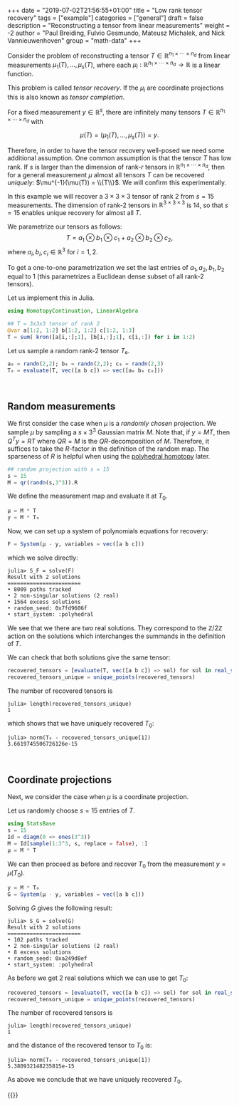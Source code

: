 +++
date = "2019-07-02T21:56:55+01:00"
title = "Low rank tensor recovery"
tags = ["example"]
categories = ["general"]
draft = false
description = "Reconstructing a tensor from linear measurements"
weight = -2
author = "Paul Breiding, Fulvio Gesmundo, Mateusz Michalek, and Nick Vannieuwenhoven"
group = "math-data"
+++

Consider the problem of reconstructing a tensor $T\in\mathbb R^{n_1\times \cdots \times n_d}$ from linear measurements $\mu_1(T), \ldots, \mu_s(T)$, where each $\mu_i: \mathbb R^{n_1\times \cdots \times n_d}\to \mathbb R$ is a linear function.

This problem is called *tensor recovery*. If the $\mu_i$ are coordinate projections this is also known as *tensor completion*.

For a fixed measurement $y\in\mathbb R^s$, there are infinitely many tensors $T\in\mathbb R^{n_1\times \cdots \times n_d}$ with

$$\mu(T) = (\mu_1(T), \ldots, \mu_s(T)) = y.$$

Therefore, in order to have the tensor recovery well-posed we need some additional assumption. One common assumption is that the tensor $T$ has low rank. If $s$ is larger than the dimension of rank-$r$ tensors in $\mathbb R^{n_1\times \cdots \times n_d}$, then for a general measurement $\mu$ almost all tensors $T$ can be recovered *uniquely*: $\mu^{-1}(\mu(T)) = \\{T\\}$. We will confirm this experimentally.

In this example we will recover a $3\times 3\times 3$ tensor of rank $2$ from $s=15$ measurements. The dimension of rank-$2$ tensors in $\mathbb R^{3\times 3\times 3}$ is 14, so that $s=15$ enables unique recovery for almost all $T$.

We parametrize our tensors as follows:
$$T = a_1 \otimes b_1 \otimes c_1 + a_2 \otimes b_2 \otimes c_2,$$
where $a_i,b_i,c_i\in \mathbb R^3$ for $i=1,2$.

To get a one-to-one parametrization we set the last entries of $a_1,a_2,b_1,b_2$ equal to $1$ (this parametrizes a Euclidean dense subset of all rank-$2$ tensors).

Let us implement this in Julia.
```julia
using HomotopyContinuation, LinearAlgebra

## T = 3x3x3 tensor of rank 2
@var a[1:2, 1:2] b[1:2, 1:2] c[1:2, 1:3]
T = sum( kron([a[i,:];1], [b[i,:];1], c[i,:]) for i in 1:2)
```
Let us sample a random rank-$2$ tensor $T₀$.
```julia
a₀ = randn(2,2); b₀ = randn(2,2); c₀ = randn(2,3)
T₀ = evaluate(T, vec([a b c]) => vec([a₀ b₀ c₀]))
```
<br>

## Random measurements
We first consider the case when $\mu$ is a *randomly chosen* projection. We sample $\mu$ by sampling a $s\times 3^3$ Gaussian matrix $M$. Note that, if $y=MT$, then $Q^Ty = RT$ where $QR = M$ is the $QR$-decomposition of $M$. Therefore, it suffices to take the $R$-factor in the definition of the random map. The sparseness of $R$ is helpful when using the [polyhedral homotopy](https://www.juliahomotopycontinuation.org/guides/polyhedral/) later.
```julia
## random projection with s = 15
s = 15
M = qr(randn(s,3^3)).R
```

We define the measurement map and evaluate it at $T_0$.
```julia
μ = M * T
y = M * T₀
```

Now, we can set up a system of polynomials equations for recovery:
```julia
F = System(μ - y, variables = vec([a b c]))
```
which we solve directly:
```julia-repl
julia> S_F = solve(F)
Result with 2 solutions
=======================
• 8009 paths tracked
• 2 non-singular solutions (2 real)
• 1564 excess solutions
• random_seed: 0x7fd9606f
• start_system: :polyhedral
```

We see that we there are two real solutions. They correspond to the $\mathbb Z/2\mathbb Z$ action on the solutions which interchanges the summands in the definition of $T$.

We can check that both solutions give the same tensor:
```julia
recovered_tensors = [evaluate(T, vec([a b c]) => sol) for sol in real_solutions(S_F)]
recovered_tensors_unique = unique_points(recovered_tensors)
```

The number of recovered tensors is
```julia-repl
julia> length(recovered_tensors_unique)
1
```
which shows that we have uniquely recovered $T_0$:
```julia-repl
julia> norm(T₀ - recovered_tensors_unique[1])
3.6619745506726126e-15
```
<br>

## Coordinate projections

Next, we consider the case when $\mu$ is a coordinate projection.

Let us randomly choose $s=15$ entries of $T$.
```julia
using StatsBase
s = 15
Id = diagm(0 => ones(3^3))
M = Id[sample(1:3^3, s, replace = false), :]
μ = M * T
```

We can then proceed as before and recover $T_0$ from the measurement $y = \mu(T_0)$.
```julia
y = M * T₀
G = System(μ - y, variables = vec([a b c]))
```

Solving $G$ gives the following result:
```julia-repl
julia> S_G = solve(G)
Result with 2 solutions
=======================
• 102 paths tracked
• 2 non-singular solutions (2 real)
• 8 excess solutions
• random_seed: 0xa249d8ef
• start_system: :polyhedral
```

As before we get 2 real solutions which we can use to get $T_0$:
```julia
recovered_tensors = [evaluate(T, vec([a b c]) => sol) for sol in real_solutions(S_G)]
recovered_tensors_unique = unique_points(recovered_tensors)
```

The number of recovered tensors is
```julia-repl
julia> length(recovered_tensors_unique)
1
```
and the distance of the recovered tensor to $T_0$ is:
```julia-repl
julia> norm(T₀ - recovered_tensors_unique[1])
5.380932148235815e-15
```

As above we conclude that we have uniquely recovered $T_0$.

{{<bibtex >}}
